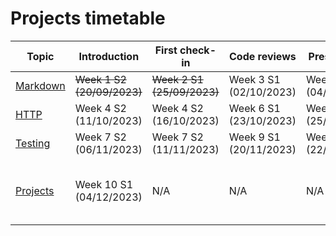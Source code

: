 # Projects timetable


|Topic   |Introduction |First check-in  |Code reviews   | Presentation  | Comments  |
|---|---|---|---|---|---|
|[Markdown](https://learn.foundersandcoders.com/course/syllabus/foundation/markup/project/)   | ~~Week 1 S2 <br> (20/09/2023)~~ | ~~Week 2 S1 <br> (25/09/2023)~~  |Week 3 S1 <br> (02/10/2023)   | Week 3 S2 <br> (04/10/2023)  |   |
|[HTTP](https://learn.foundersandcoders.com/course/syllabus/foundation/http/project/)   |Week 4 S2 <br> (11/10/2023) |Week 4 S2 <br> (16/10/2023)   |Week 6 S1 <br> (23/10/2023)   |Week 6 S2 <br> (25/10/2023)   |   |
|[Testing](https://learn.foundersandcoders.com/course/syllabus/foundation/testing/project/)   |Week 7 S2 <br> (06/11/2023) |Week 7 S2 <br> (11/11/2023)  |Week 9 S1 <br> (20/11/2023)   |Week 9 S2 <br> (22/11/2023)   |   |
|[Projects ](https://learn.foundersandcoders.com/course/syllabus/foundation/projects/project/)   |Week 10 S1 <br> (04/12/2023)  | N/A  | N/A  | N/A  |Optional; can be done in pairs or solo   |
